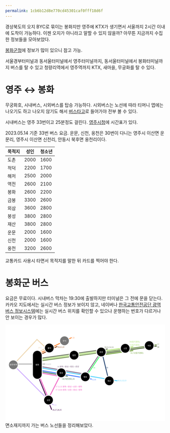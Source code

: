 ```yaml
---
permalink: 1cb6b12d8e770cd45301caf0fff18d6f
---
```

경상북도의 오지 BYC로 묶이는 봉화지만 영주에 KTX가 생기면서 서울까지 2시간 이내에 도착이 가능하다. 이젠 오지가 아니라고 말할 수 있지 않을까? 아무튼 지금까지 수집한 정보들을 모아보았다.

[봉화군청](https://www.bonghwa.go.kr/open.content/ko/welfare/traffic/bus)에 정보가 많이 있으니 참고 가능.

서울경부터미널과 동서울터미널에서 영주터미널까지, 동서울터미널에서 봉화터미널까지 버스를 탈 수 있고 청량리역에서 영주역까지 KTX, 새마을, 무궁화를 탈 수 있다.

# 영주 ↔️ 봉화
무궁화호, 시내버스, 시외버스를 탑승 가능하다.
시외버스는 노선에 따라 티머니 앱에는 나오기도 하고 나오지 않기도 해서 [버스타고](https://www.bustago.or.kr)로 들어가야 전부 볼 수 있다.

시내버스는 영주 33번이고 25분정도 걸린다. [영주시청](https://www.yeongju.go.kr/open_content/main/page.do?mnu_uid=4098)에 시간표가 있다.

2023.05.14 기준 33번 버스 요금.
운문, 신천, 옹천은 30번이 다니는 영주시 이산면 운문리, 영주시 이산면 신천리, 안동시 북후면 옹천리이다.

| 목적지 | 성인 | 청소년 |
| ------ | ---- | ------ |
| 도촌   | 2000 | 1600   |
| 적덕   | 2200 | 1700   |
| 해저   | 2500 | 2000   |
| 역전   | 2600 | 2100   |
| 봉화   | 2600 | 2200   |
| 금봉   | 3300 | 2600   |
| 외삼   | 3600 | 2800   |
| 봉성   | 3800 | 2800   |
| 재산   | 3800 | 2800   |
| 운문   | 2000 | 1600   |
| 신천   | 2000 | 1600   |
| 옹천   | 3200 | 2600   |

교통카드 사용시 타면서 목적지를 말한 뒤 카드를 찍어야 한다.

# 봉화군 버스
요금은 무료이다. 시내버스 막차는 19:30에 출발하지만 터미널은 그 전에 문을 닫는다.
카카오 지도에서는 실시간 버스 정보가 보이지 않고, 네이버나 [한국교통안전공단 광역 버스 정보시스템](http://www.tsbis.kr/bis/route_search.do?mainAdmin=47&mainSigu=371)에는 실시간 버스 위치를 확인할 수 있으나 운행하는 번호가 다르거나 안 보이는 경우가 많다.

<img src="/assets/1cb6b12d8e770cd45301caf0fff18d6f/e341cd44e7a245ca0c9187260652ab02.svg">
면소재지까지 가는 버스 노선들을 정리해보았다.

<!-- 
목적지를 입력할 시 예상 경로를 보여주게 만들었다. 교통 상황에 따라 5-10분 이상 차이가 흔히 난다.

<script src="/assets/1cb6b12d8e770cd45301caf0fff18d6f/325bbe1d8c244aecaa66eefaf6bfd0dd.js" type="module"></script>
-->
